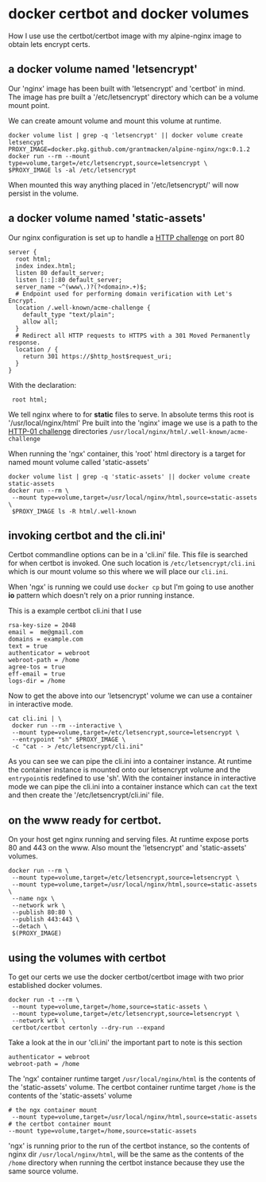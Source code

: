 <!--
{
  "post-status" : "draft",
  "slug" : "docker certbot and docker volumes"
}
-->

# docker certbot and docker volumes

How I use use the certbot/certbot image with my alpine-nginx image to obtain
lets encrypt certs.


## a docker volume named 'letsencrypt'

Our 'nginx' image has been built with 'letsencrypt' and 'certbot' in mind.
The image has pre built a '/etc/letsencrypt' directory which can be a volume
mount point.

We can create amount volume and mount this volume at runtime. 

```
docker volume list | grep -q 'letsencrypt' || docker volume create letsencypt
PROXY_IMAGE=docker.pkg.github.com/grantmacken/alpine-nginx/ngx:0.1.2
docker run --rm --mount type=volume,target=/etc/letsencrypt,source=letsencrypt \
$PROXY_IMAGE ls -al /etc/letsencrypt
```

When mounted this way anything placed in '/etc/letsencrypt/' will now persist in the volume.

## a docker volume named 'static-assets'

Our nginx configuration is set up to handle a
 [HTTP challenge](https://letsencrypt.org/docs/challenge-types/) on port 80

```
server {
  root html;
  index index.html;
  listen 80 default_server;
  listen [::]:80 default_server;
  server_name ~^(www\.)?(?<domain>.+)$;
  # Endpoint used for performing domain verification with Let's Encrypt.
  location /.well-known/acme-challenge {
    default_type "text/plain";
    allow all;
  }
  # Redirect all HTTP requests to HTTPS with a 301 Moved Permanently response.
  location / {
    return 301 https://$http_host$request_uri;
  }
}
```

With the declaration: 

```
 root html;
```

We tell nginx where to for **static** files to serve.
In absolute terms this root is '/usr/local/nginx/html'
Pre built into the 'nginx' image we use is a path to the [HTTP-01
challenge](https://letsencrypt.org/docs/challenge-types/) directories
`/usr/local/nginx/html/.well-known/acme-challenge`

When running the 'ngx' container, this 'root' html directory is a target for
named mount volume called 'static-assets'

```
docker volume list | grep -q 'static-assets' || docker volume create static-assets
docker run --rm \
 --mount type=volume,target=/usr/local/nginx/html,source=static-assets \
 $PROXY_IMAGE ls -R html/.well-known
```

## invoking certbot and the cli.ini'

Certbot commandline options can be in a 'cli.ini' file.
This file is searched for when certbot is invoked. One such location is
`/etc/letsencrypt/cli.ini` which is our mount volume so this
where we will place our `cli.ini`.

When 'ngx' is running we could use `docker cp`
but I'm going to use another **io** pattern which doesn't rely
on a prior running instance.

This is a example certbot cli.ini that I use

```
rsa-key-size = 2048
email =  me@gmail.com
domains = example.com
text = true
authenticator = webroot
webroot-path = /home
agree-tos = true
eff-email = true
logs-dir = /home
```

Now to get the above into our 'letsencrypt' volume we can use 
a container in interactive mode.

```
cat cli.ini | \
 docker run --rm --interactive \
 --mount type=volume,target=/etc/letsencrypt,source=letsencrypt \
 --entrypoint "sh" $PROXY_IMAGE \
 -c "cat - > /etc/letsencrypt/cli.ini"
```

As you can see we can pipe the cli.ini into a container instance.  At runtime
the container instance is mounted onto our letsencrypt volume and the
`entrypoint`is redefined to use 'sh'.  With the container instance in
interactive mode we can pipe the cli.ini into a container instance which can
`cat` the text and then create the '/etc/letsencrypt/cli.ini' file.


## on the www ready for certbot.

On your host get nginx running and serving files. 
At runtime expose ports 80 and 443 on the www. 
Also mount the 'letsencrypt' and 'static-assets' volumes.

```
docker run --rm \
 --mount type=volume,target=/etc/letsencrypt,source=letsencrypt \
 --mount type=volume,target=/usr/local/nginx/html,source=static-assets \
 --name ngx \
 --network wrk \
 --publish 80:80 \
 --publish 443:443 \
 --detach \
 $(PROXY_IMAGE)
```


## using the volumes with certbot

To get our certs we use the docker certbot/certbot image
with two prior established docker volumes.

```
docker run -t --rm \
 --mount type=volume,target=/home,source=static-assets \
 --mount type=volume,target=/etc/letsencrypt,source=letsencrypt \
 --network wrk \
 certbot/certbot certonly --dry-run --expand
```

Take a look at the in our 'cli.ini' the important part to note is this section 

```make
authenticator = webroot
webroot-path = /home
```

The 'ngx' container runtime target `/usr/local/nginx/html` is the contents of
the 'static-assets' volume. 
The certbot container runtime target `/home` is the contents of the 'static-assets'
volume 

```
# the ngx container mount
 --mount type=volume,target=/usr/local/nginx/html,source=static-assets
# the certbot container mount
--mount type=volume,target=/home,source=static-assets
```

'ngx' is running prior to the run of the certbot instance, so the contents of
nginx dir `/usr/local/nginx/html`, will be the same as the contents of the `/home`
directory when running the certbot instance because they use the same source volume.





